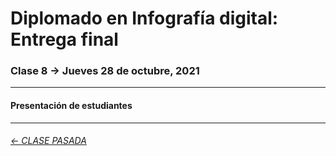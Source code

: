 # Diplomado en Infografía digital: Entrega final

### Clase 8 → Jueves 28 de octubre, 2021

- - - - - - - 

#### Presentación de estudiantes



- - - - - - - -

###### [← CLASE PASADA](https://github.com/profesorfaco/infografia/tree/main/clase-6)